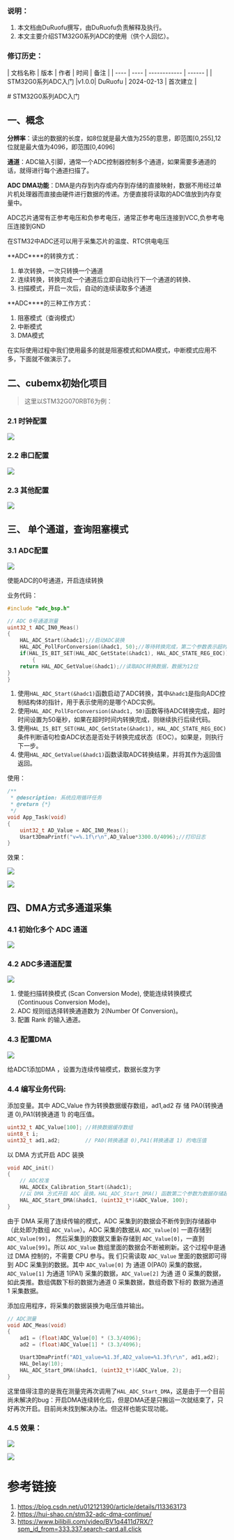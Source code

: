 
### 说明：

1. 本文档由DuRuofu撰写，由DuRuofu负责解释及执行。
2. 本文主要介绍STM32G0系列ADC的使用（供个人回忆）。

### 修订历史：

|  文档名称  |  版本  |  作者  |      时间      |   备注   |
| ---- | ---- | ------------ | ------ |
| STM32G0系列ADC入门 |v1.0.0| DuRuofu | 2024-02-13 | 首次建立 |
<div STYLE="page-break-after: always;"></div>
# STM32G0系列ADC入门

## 一、概念

**分辨率**：读出的数据的长度，如8位就是最大值为255的意思，即范围[0,255],12位就是最大值为4096，即范围[0,4096]

**通道**：ADC输入引脚，通常一个ADC控制器控制多个通道，如果需要多通道的话，就得进行每个通道扫描了。

**ADC DMA功能**：DMA是内存到内存或内存到存储的直接映射，数据不用经过单片机处理器而直接由硬件进行数据的传递。方便直接将读取的ADC值放到内存变量中。

ADC芯片通常有正参考电压和负参考电压，通常正参考电压连接到VCC,负参考电压连接到GND

在STM32中ADC还可以用于采集芯片的温度、RTC供电电压

**ADC****的转换方式：

1.  单次转换，一次只转换一个通道
2. 连续转换，转换完成一个通道后立即自动执行下一个通道的转换、
3. 扫描模式，开启一次后，自动的连续读取多个通道

**ADC****的三种工作方式：

1. 阻塞模式（查询模式）
2. 中断模式
3. DMA模式

在实际使用过程中我们使用最多的就是阻塞模式和DMA模式，中断模式应用不多，下面就不做演示了。
## 二、cubemx初始化项目

> 这里以STM32G070RBT6为例：

### 2.1 时钟配置

![](attachments/Pasted%20image%2020240213172643.png)

### 2.2 串口配置

![](attachments/Pasted%20image%2020240213172829.png)

### 2.3 其他配置

![](attachments/Pasted%20image%2020240213173235.png)


## 三、 单个通道，查询阻塞模式

### 3.1 ADC配置

![](attachments/Pasted%20image%2020240213175044.png)

使能ADC的0号通道，开启连续转换

业务代码：

```c
#include "adc_bsp.h"

// ADC 0号通道测量
uint32_t ADC_IN0_Meas()
{
    HAL_ADC_Start(&hadc1);//启动ADC装换
    HAL_ADC_PollForConversion(&hadc1, 50);//等待转换完成，第二个参数表示超时时间，单位ms.
    if(HAL_IS_BIT_SET(HAL_ADC_GetState(&hadc1), HAL_ADC_STATE_REG_EOC))
        {
    return HAL_ADC_GetValue(&hadc1);//读取ADC转换数据，数据为12位
}
}
```

1. 使用`HAL_ADC_Start(&hadc1)`函数启动了ADC转换，其中`&hadc1`是指向ADC控制结构体的指针，用于表示使用的是哪个ADC实例。
2. 使用`HAL_ADC_PollForConversion(&hadc1, 50)`函数等待ADC转换完成，超时时间设置为50毫秒，如果在超时时间内转换完成，则继续执行后续代码。
3. 使用`HAL_IS_BIT_SET(HAL_ADC_GetState(&hadc1), HAL_ADC_STATE_REG_EOC)`条件判断语句检查ADC状态是否处于转换完成状态（EOC）。如果是，则执行下一步。
4. 使用`HAL_ADC_GetValue(&hadc1)`函数读取ADC转换结果，并将其作为返回值返回。


使用：
``` c
/**
 * @description: 系统应用循环任务
 * @return {*}
 */
void App_Task(void)
{
	uint32_t AD_Value = ADC_IN0_Meas();
	Usart3DmaPrintf("v=%.1f\r\n",AD_Value*3300.0/4096);//打印日志
}
```

效果：

![](attachments/Pasted%20image%2020240213182229.png)

![](attachments/Pasted%20image%2020240213182249.png)

## 四、DMA方式多通道采集

### 4.1 初始化多个 ADC 通道

![](attachments/Pasted%20image%2020240213183322.png)

### 4.2 ADC多通道配置

![](attachments/Pasted%20image%2020240213183522.png)

1.  使能扫描转换模式 (Scan Conversion Mode), 使能连续转换模式 (Continuous Conversion Mode)。 
2. ADC 规则组选择转换通道数为 2(Number Of Conversion)。 
3. 配置 Rank 的输入通道。

### 4.3 配置DMA

![](attachments/Pasted%20image%2020240213183717.png)

给ADC1添加DMA ，设置为连续传输模式，数据长度为字

### 4.4 编写业务代码:

添加变量。其中 ADC_Value 作为转换数据缓存数组，ad1,ad2 存 储 PA0(转换通道 0),PA1(转换通道 1) 的电压值。

```c
uint32_t ADC_Value[100]; //转换数据缓存数组
uint8_t i;               
uint32_t ad1,ad2;        // PA0(转换通道 0),PA1(转换通道 1) 的电压值
```

以 DMA 方式开启 ADC 装换
```c
void ADC_init()
{
    // ADC校准
    HAL_ADCEx_Calibration_Start(&hadc1);
    //以 DMA 方式开启 ADC 装换。HAL_ADC_Start_DMA() 函数第二个参数为数据存储起始地址，第三个参数为 DMA 传输数据的长度。
    HAL_ADC_Start_DMA(&hadc1, (uint32_t*)&ADC_Value, 100);
}
```

由于 DMA 采用了连续传输的模式，ADC 采集到的数据会不断传到到存储器中（此处即为数组 `ADC_Value`）。ADC 采集的数据从 `ADC_Value[0]` 一直存储到 `ADC_Value[99]`， 然后采集到的数据又重新存储到 `ADC_Value[0]`，一直到` ADC_Value[99]`。所以 `ADC_Value` 数组里面的数据会不断被刷新。这个过程中是通过 DMA 控制的，不需要 CPU 参与。我 们只需读取 `ADC_Value` 里面的数据即可得到 ADC 采集到的数据。其中 `ADC_Value[0]` 为 通道 0(PA0) 采集的数据，`ADC_Value[1]` 为通道 1(PA1) 采集的数据，`ADC_Value[2]` 为通 道 0 采集的数据，如此类推。数组偶数下标的数据为通道 0 采集数据，数组奇数下标的 数据为通道 1 采集数据。

添加应用程序，将采集的数据装换为电压值并输出。

``` c 
// ADC测量
void ADC_Meas(void)
{
    ad1 = (float)ADC_Value[0] * (3.3/4096);
    ad2 = (float)ADC_Value[1] * (3.3/4096);

    Usart3DmaPrintf("AD1_value=%1.3f,AD2_value=%1.3f\r\n", ad1,ad2);
    HAL_Delay(10);
    HAL_ADC_Start_DMA(&hadc1, (uint32_t*)&ADC_Value, 2);
}
```

这里值得注意的是我在测量完再次调用了`HAL_ADC_Start_DMA`，这是由于一个目前尚未解决的bug：开启DMA连续转化后，但是DMA还是只搬运一次就结束了，只好再次开启。目前尚未找到解决办法。但这样也能实现功能。

### 4.5 效果：

![](attachments/Pasted%20image%2020240214125527.png)

![](attachments/Pasted%20image%2020240214125544.png)



# 参考链接

1. https://blog.csdn.net/u012121390/article/details/113363173
2. https://hui-shao.cn/stm32-adc-dma-continue/
3. https://www.bilibili.com/video/BV1q4411d7RX/?spm_id_from=333.337.search-card.all.click